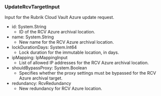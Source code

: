 ### UpdateRcvTargetInput
Input for the Rubrik Cloud Vault Azure update request.

- id: System.String
  - ID of the RCV Azure archival location.
- name: System.String
  - New name for the RCV Azure archival location.
- lockDurationDays: System.Int64
  - Lock duration for the immutable location, in days.
- ipMapping: IpMappingInput
  - List of allowed IP addresses for the RCV Azure archival location.
- shouldBypassProxy: System.Boolean
  - Specifies whether the proxy settings must be bypassed for the RCV Azure archival target.
- redundancy: RcvRedundancy
  - New redundancy for RCV Azure location.
